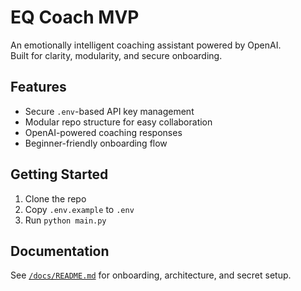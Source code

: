 # EQ Coach MVP

An emotionally intelligent coaching assistant powered by OpenAI.  
Built for clarity, modularity, and secure onboarding.

## Features
- Secure `.env`-based API key management
- Modular repo structure for easy collaboration
- OpenAI-powered coaching responses
- Beginner-friendly onboarding flow

## Getting Started
1. Clone the repo
2. Copy `.env.example` to `.env`
3. Run `python main.py`

## Documentation
See [`/docs/README.md`](docs/README.md) for onboarding, architecture, and secret setup.